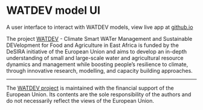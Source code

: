 # WATDEV model UI

A user interface to interact with WATDEV models, view live app at [github.io](https://watdev-eu.github.io/model-ui)

The project [WATDEV](https://watdev.eu)  - Climate Smart WATer Management and Sustainable DEVelopment for Food and Agriculture in East Africa is funded by the DeSIRA initiative of the European Union and aims to develop an in-depth understanding of small and large-scale water and agricultural resource dynamics and management while boosting people’s resilience to climate, through innovative research, modelling, and capacity building approaches.

---

​The [WATDEV project](https://capacity4dev.europa.eu/projects/desira/info/watdev_en) is maintained with the financial support of the European Union. Its contents are the sole responsibility of the authors and do not necessarily reflect the views of the European Union.
